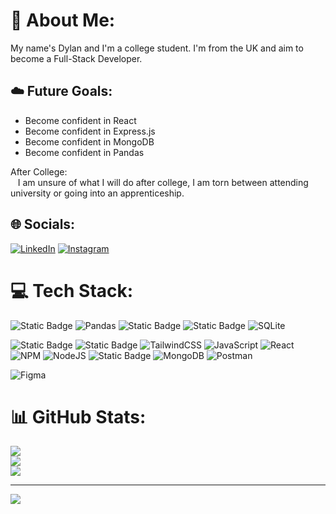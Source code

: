 # 📝 About Me:
<p>
  My name's Dylan and I'm a college student. I'm from the UK and aim to become a Full-Stack Developer.
</p>

## ☁️ Future Goals:
<div>
  <ul>
    <li>Become confident in React</li>
    <li>Become confident in Express.js</li>
    <li>Become confident in MongoDB</li>
    <li>Become confident in Pandas</li>
  </ul>
  <p>After College: <br>&nbsp;&nbsp;&nbsp;I am unsure of what I will do after college, I am torn between attending university or going into an apprenticeship.</p>
</div>


## 🌐 Socials:
[![LinkedIn](https://img.shields.io/badge/LinkedIn-%230077B5.svg?logo=linkedin&logoColor=white)](https://linkedin.com/in/dylan-bullock-726534293) 
[![Instagram](https://img.shields.io/badge/Instagram-%23E4405F.svg?logo=Instagram&logoColor=white)](https://instagram.com/dylanbullocksoftwaredev)

# 💻 Tech Stack:
![Static Badge](https://img.shields.io/badge/Python-blue?style=flat-square&logo=python&logoColor=yellow)
![Pandas](https://img.shields.io/badge/Pandas-%23150458.svg?style=flat-square&logo=pandas&logoColor=white)
![Static Badge](https://img.shields.io/badge/Flask-blue?style=flat-square&logo=flask&logoColor=white)
![Static Badge](https://img.shields.io/badge/Jinja-darkred?style=flat-square&logo=jinja&logoColor=white)
![SQLite](https://img.shields.io/badge/SQLite-%2307405e.svg?style=flat-square&logo=sqlite&logoColor=white)

![Static Badge](https://img.shields.io/badge/HTML-orange?style=flat-square&logo=html5&logoColor=white)
![Static Badge](https://img.shields.io/badge/CSS-blue?style=flat-square&logo=css3&logoColor=white)
![TailwindCSS](https://img.shields.io/badge/TailwindCSS-%2338B2AC.svg?style=flat-square&logo=tailwind-css&logoColor=white)
![JavaScript](https://img.shields.io/badge/JavaScript-%23323330.svg?style=flat-square&logo=javascript&logoColor=%23F7DF1E)
![React](https://img.shields.io/badge/React-%2320232a.svg?style=flat-square&logo=react&logoColor=%2361DAFB)
![NPM](https://img.shields.io/badge/NPM-%23CB3837.svg?style=flat-square&logo=npm&logoColor=white)
![NodeJS](https://img.shields.io/badge/Node.js-6DA55F?style=flat-square&logo=node.js&logoColor=white)
![Static Badge](https://img.shields.io/badge/Express.js-white?style=flat-square&logo=express&logoColor=black)
![MongoDB](https://img.shields.io/badge/MongoDB-%234ea94b.svg?style=flat-square&logo=mongodb&logoColor=white)
![Postman](https://img.shields.io/badge/Postman-FF6C37?style=flat-square&logo=postman&logoColor=white)
 
 ![Figma](https://img.shields.io/badge/figma-%23F24E1E.svg?style=flat-square&logo=figma&logoColor=white)
# 📊 GitHub Stats:
![](https://github-readme-stats.vercel.app/api?username=DylanBk&theme=dark&hide_border=false&include_all_commits=true&count_private=false)<br/>
![](https://github-readme-streak-stats.herokuapp.com/?user=DylanBk&theme=dark&hide_border=false)<br/>
![](https://github-readme-stats.vercel.app/api/top-langs/?username=DylanBk&theme=dark&hide_border=false&include_all_commits=true&count_private=false&layout=compact)

---
[![](https://visitcount.itsvg.in/api?id=DylanBk&icon=5&color=1)](https://visitcount.itsvg.in)

<!-- Proudly created with GPRM ( https://gprm.itsvg.in ) -->
